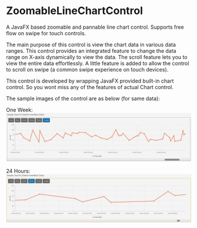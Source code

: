 # ZoomableLineChartControl
A JavaFX based zoomable and pannable line chart control. Supports free flow on swipe for touch controls.

The main purpose of this control is view the chart data in various data ranges. This control provides an integrated feature to change the data range on X-axis dynamically to view the data. The scroll feature lets you to view the entire data effortlessly. A little feature is added to allow the control to scroll on swipe (a common swipe experience on touch devices).

This control is developed by wrapping JavaFX provided built-in chart control. So you wont miss any of the features of actual Chart control.

The sample images of the control are as below (for same data):

One Week:
![alt text](https://github.com/SaiPradeepDandem/ZoomableLineChartControl/blob/master/src/main/resources/images/heartbeat-1week.JPG)

24 Hours:
![alt text](https://github.com/SaiPradeepDandem/ZoomableLineChartControl/blob/master/src/main/resources/images/heartbeat-24Hrs.JPG)


